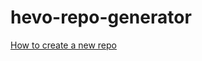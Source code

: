# hevo-repo-generator

[How to create a new repo](https://hevodata.atlassian.net/wiki/spaces/DEVX/pages/3299475488/New+repo+creation+at+Hevo)